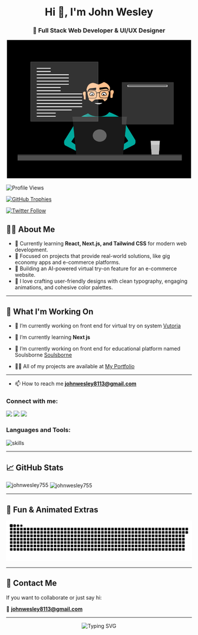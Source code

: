 <h1 align="center" style="font-weight:bold">Hi 👋, I'm John Wesley</h1>
<h3 align="center">🌟 Full Stack Web Developer & UI/UX Designer</h3>

<div align="center">
  <img src="UI Developer.gif" width="500" alt="coding gif" />
</div>


<p align="left"> <img src="https://komarev.com/ghpvc/?username=johnwesley755&label=Profile%20views&color=0e75b6&style=flat" alt="Profile Views" /> </p>
<p align="left"> 
  <a href="https://github.com/ryo-ma/github-profile-trophy">
    <img src="https://github-profile-trophy.vercel.app/?username=johnwesley755&theme=gruvbox" alt="GitHub Trophies" />
  </a> 
</p>

<p align="left"> <a href="https://twitter.com/johnwesley97513" target="blank"><img src="https://img.shields.io/twitter/follow/johnwesley97513?logo=twitter&style=for-the-badge" alt="Twitter Follow" /></a> </p>



## 🧑‍💻 About Me  

- 🌱 Currently learning **React, Next.js, and Tailwind CSS** for modern web development.  
- 🎯 Focused on projects that provide real-world solutions, like gig economy apps and e-commerce platforms.  
- 🚀 Building an AI-powered virtual try-on feature for an e-commerce website.  
- 🎨 I love crafting user-friendly designs with clean typography, engaging animations, and cohesive color palettes.  

---

## 🔭 What I'm Working On  

- 🔭 I’m currently working on front end for virtual try on system [Vutoria](https://vutoria-60389.web.app/)

- 🌱 I’m currently learning **Next js**

- 👯 I’m currently working on front end for educational platform named Soulsborne [Soulsborne](https://soulsborne-261a4.web.app/)

- 👨‍💻 All of my projects are available at [My Portfolio](https://johnwesley.vercel.app/)

---
- 📫 How to reach me **johnwesley8113@gmail.com**

<h3 align="left">Connect with me:</h3>
<p align="left">
 <a href="https://twitter.com/johnwesley97513"><img src="https://img.icons8.com/color/48/000000/twitter--v1.png"/></a>
  <a href="https://linkedin.com/in/john-wesley-6707ab258"><img src="https://img.icons8.com/color/48/000000/linkedin.png"/></a>
  <a href="https://instagram.com/john_wesley_755"><img src="https://img.icons8.com/fluency/48/000000/instagram-new.png"/></a>
</p>

<h3 align="left">Languages and Tools:</h3>
<p align="left"> 
    <img src="https://skillicons.dev/icons?i=html,css,js,react,nextjs,tailwind,python,c,figma,firebase,git,github,mui,vite,framer,express,mongodb" alt="skills" />
</div>
</p>

---

## 📈 GitHub Stats  

<!-- Top languages with radical theme -->
<p><img align="left" src="https://github-readme-stats.vercel.app/api/top-langs/?username=johnwesley755&show_icons=true&locale=en&layout=compact&theme=radical" alt="johnwesley755" /></p>

<!-- GitHub stats with radical theme -->
<p>&nbsp;<img align="center" src="https://github-readme-stats.vercel.app/api?username=johnwesley755&show_icons=true&locale=en&theme=radical" alt="johnwesley755" /></p>

---

## 🧩 Fun & Animated Extras


![snake gif](https://github.com/johnwesley755/johnwesley755/blob/output/github-snake-dark.svg)  


---

## 💌 Contact Me

If you want to collaborate or just say hi:

📧 **johnwesley8113@gmail.com**

---

<div align="center">
  <img src="https://readme-typing-svg.herokuapp.com?font=Fira+Code&size=24&pause=1000&center=true&vCenter=true&color=00F7FF&width=500&lines=Thanks+for+visiting+🚀;Let's+Build+Together+💻" alt="Typing SVG" />
</div>
